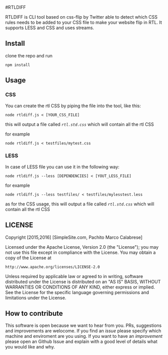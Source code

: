 #RTLDIFF

RTLDIFF is CLI tool based on css-flip by Twitter able to detect which CSS rules needs to be added to your CSS file to make your website flip in RTL. It supports LESS and CSS and uses streams.

## Install

clone the repo and run

` npm install `

## Usage

### CSS

You can create the rtl CSS by piping the file into the tool, like this:

` node rtldiff.js < [YOUR_CSS_FILE] `

this will output a file called *` rtl.std.css `* which will contain all the rtl CSS

for example

` node rtldiff.js < testfiles/mytest.css `

### LESS

In case of LESS file you can use it in the following way:

` node rtldiff.js --less [DEPENDENCIES] < [YOUT_LESS_FILE] ` 

for example

` node rtldiff.js --less testfiles/ < testfiles/mylesstest.less ` 

as for the CSS usage, this will output a file called *` rtl.std.css `* which will contain all the rtl CSS

## LICENSE

Copyright [2015,2016] [SimpleSite.com, Pachito Marco Calabrese]

Licensed under the Apache License, Version 2.0 (the "License");
you may not use this file except in compliance with the License.
You may obtain a copy of the License at

    http://www.apache.org/licenses/LICENSE-2.0

Unless required by applicable law or agreed to in writing, software
distributed under the License is distributed on an "AS IS" BASIS,
WITHOUT WARRANTIES OR CONDITIONS OF ANY KIND, either express or implied.
See the License for the specific language governing permissions and
limitations under the License.

## How to contribute

This software is open because we want to hear from you. PRs, suggestions and improvements are welocome.
If you find an *issue* please specify which machine and enviroment are you using.
If you want to have an *improvement* please open an Github Issue and explain with a good level of details what you would like and why.
